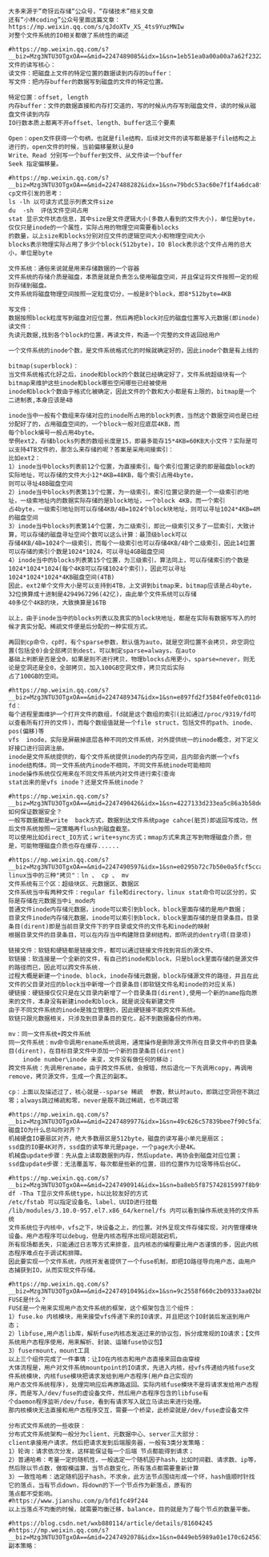     大多来源于”奇犽云存储“公众号，“存储技术”相关文章
    还有“小林coding”公众号里面这篇文章：https://mp.weixin.qq.com/s/qJdoXTv_XS_4ts9YuzMNIw
    对整个文件系统的IO相关都做了系统性的阐述
    
    #https://mp.weixin.qq.com/s?__biz=Mzg3NTU3OTgxOA==&mid=2247489085&idx=1&sn=1eb51ea0a00a00a7a62f232221bafaf8&chksm=cf3e06f8f8498fee063670f21bd0a756ef821e359709ed62720b48927ad18eeb0757399036a8&cur_album_id=1778430570125967361&scene=190#rd
    文件的读写核心：
    读文件：把磁盘上文件的特定位置的数据读到内存的buffer：
    写文件：把内存buffer的数据写到磁盘的文件的特定位置。

    特定位置：offset, length
    内存buffer：文件的数据直接和内存打交道的，写的时候从内存写到磁盘文件，读的时候从磁盘文件读到内存
    IO行数本质上都离不开offset、length、buffer这三个要素

    Open：open文件获得一个句柄，也就是file结构，后续对文件的读写都是基于file结构之上进行的，open文件的时候，当前偏移量默认是0
    Write、Read 分别写一个buffer到文件、从文件读一个buffer
    Seek 指定偏移量。

    #https://mp.weixin.qq.com/s?__biz=Mzg3NTU3OTgxOA==&mid=2247488282&idx=1&sn=79bdc53ac60e7f1f4a6dca8fbd4f92fd&chksm=cf3e03dff8498ac93a0bca919ad8e71eda99f05517fd8d0c44f6522a2e443c3133ede758c3ba&cur_album_id=1778430570125967361&scene=190#rd
    cp文件引发的思考：
    ls -lh 以可读方式显示列表文件size
    du  -sh  评估文件空间占用
    stat 显示文件状态信息，其中size是文件逻辑大小(多数人看到的文件大小)，单位是byte，仅仅只是inode的一个属性，实际占用的物理空间需要看blocks
    的数量，以上size和blocks分别对应文件的逻辑空间大小和物理空间大小
    blocks表示物理实际占用了多少个block(512byte)，IO Block表示这个文件占用的总大小，单位是byte

    文件系统：通俗来说就是用来存储数据的一个容器
    文件系统的存储介质是磁盘，本质是就是负责怎么使用磁盘空间，并且保证将文件按照一定的规则存储到磁盘。
    文件系统将磁盘物理空间按照一定粒度切分，一般是8个block，即8*512byte=4KB

    写文件：
    数据按照block粒度写到磁盘对应位置，然后再把block对应的磁盘位置写入元数据(即inode)
    读文件：
    先读元数据,找到各个block的位置，再读文件，构造一个完整的文件返回给用户

    一个文件系统的inode个数，是文件系统格式化的时候就确定好的，因此inode个数是有上线的

    bitmap(superblock)：
    当文件系统格式化好之后，inode和block的个数就已经确定好了，文件系统超级块有一个bitmap来维护这些inode和block哪些空闲哪些已经被使用
    inode和block个数由于格式化被确定，因此文件的个数和大小都是有上限的，bitmap是一个二进制表,本身应该是4B

    inode当中一般有个数组来存储对应的inode所占用的block列表，当然这个数据空间也是已经分配好了的，占用磁盘空间的，一个block一般对应底层4KB，而
    每个block编号一般占用4byte。
    举例ext2，存储blocks列表的数组长度是15，即最多能存15*4KB=60KB大小文件？实际是可以支持4TB文件的，那怎么来存储的呢？答案是采用间接索引：
    比如ext2：
    1）inode当中blocks列表前12个位置，为直接索引，每个索引位置记录的即是磁盘block的实际地址，可以存储的文件大小12*4KB=48KB，每个索引占用4byte，
    则可以寻址48B磁盘空间
    2）inode当中blocks列表第13个位置，为一级索引，索引位置记录的是一个一级索引的地址，一级索地址内的数据实际存储的是block地址，一个block 4KB，而一个索引
    占4byte，一级索引地址则可以存储4KB/4B=1024个block块地址，则可以寻址1024*4KB=4M的磁盘空间
    3）inode当中blocks列表第14个位置，为二级索引，即比一级索引又多了一层索引，大致计算，可以存储的磁盘寻址空间个数可以这么计算：最顶级block可以
    存储4KB/4B=1024个一级索引，而每个一级索引也可以存储4KB/4B个二级索引，因此14位置可以存储的索引个数是1024*1024，可以寻址4GB磁盘空间
    4）inode当中的blocks列表第15个位置，为三级索引，算法同上，可以存储索引的个数是1024*1024*1024(每个4KB可以存储1024个索引)，因此可以寻址
    1024*1024*1024*4KB磁盘空间(4TB)
    因此，ext2单个文件大小是可以支持到4TB，上文讲到bitmap来，bitmap应该是占4byte，32位换算成十进制是4294967296(42亿)，由此单个文件系统可以存储
    40多亿个4KB的块，大致换算是16TB

    以上，由于inode当中的blocks列表以及真实的block块地址，都是在实际有数据写写入的时候才真实分配。稀疏文件便是后分配的一种实现方式。

    再回到cp命令，cp时，有个sparse参数，默认值为auto，就是空洞位置不会拷贝，非空洞位置(包括全0)会全部拷贝到dest，可以制定sparse=always，在auto
    基础上判断是否是全0，如果是则不进行拷贝，物理blocks占用更小，sparse=never，则无论是空洞还是全0，全部拷贝，加入100GB空洞文件，拷贝完后实际
    占了100GB的空间。

    #https://mp.weixin.qq.com/s?__biz=Mzg3NTU3OTgxOA==&mid=2247489347&idx=1&sn=e897fd2f3584fe0fe0c011d4e6503274&chksm=cf3e0786f8498e903b463ac2ddaac2a0fb4cebac7c6cbf02ff02348fbc71dcd80d09a26c4257&cur_album_id=1778430570125967361&scene=190#rd
    fd：
    每个进程里面维护一个打开文件的数组，fd就是这个数组的索引(比如通过/proc/9319/fd可以查看所有打开的文件)，而每个数组值就是一个file struct，包括文件的path、inode、pos(偏移)等
    vfs  inode，实际是屏蔽掉底层各种不同的文件系统，对外提供统一的inode概念，对下定义好接口进行回调注册。
    inode是文件系统提供的，每个文件系统提供inode的内存空间，且内部会内嵌一个vfs inode结构体。同一文件系统内inode不相同，不同文件系统inode可能相同
    inode操作系统仅仅用来在不同文件系统内对文件进行索引查询
    stat出来的是vfs inode？还是文件系统inode？

    #https://mp.weixin.qq.com/s?__biz=Mzg3NTU3OTgxOA==&mid=2247490426&idx=1&sn=4227133d233ea5c86a3b58de64c4804f&chksm=cf3e0bbff84982a931325532b0dbde038d9404455a81bec8e8afed6b2543002e52bc22aa5bd2&cur_album_id=1778430570125967361&scene=190#rd
    如何保证数据安全？
    一般写数据都是write  back方式，数据到达文件系统page cahce(脏页)即返回写成功，然后文件系统按照一定策略再flush到磁盘截至。
    可以使用比如direct_IO方式；write+sync方式；mmap方式来真正写到物理磁盘介质，但是，可能物理磁盘介质也存在缓存......

    #https://mp.weixin.qq.com/s?__biz=Mzg3NTU3OTgxOA==&mid=2247490597&idx=1&sn=e0295b72c7b50e0a5fcf5cca5f967210&chksm=cf3e0ce0f84985f662a40625b2263c48cb419367d70c4614d5cc4dc95c9a57c06035f0e5380d&cur_album_id=1778430570125967361&scene=190#rd
    linux当中的三种"拷贝"：ln 、 cp 、 mv
    文件系统有三个区：超级块区、元数据区、数据区
    文件系统当中有两种文件：regular file和directory，linux stat命令可以区分的，实际是存储在元数据当中i_mode内
    普通文件inode内存储元数据，inode可以索引到block，block里面存储的是用户数据；
    目录文件inode内存储元数据，inode可以索引到block，block里面存储的是目录条目。目录条目(dirent)即是当前目录文件下的字目录或文件的文件名和inode的映射
    根据目录文件的目录条目，可以在内存当中构建除目录树结构，即所说的dentry项(目录项)

    链接文件：软链和硬链都是链接文件，都可以通过链接文件找到背后的源文件、
    软链接：软连接是一个全新的文件，有自己的inode和block，只是block里面存储的是源文件的路径而已，因此可以跨文件系统.
    过程大概是新建一个inode、block，inode存储元数据，block存储源文件的路径，并且在此文件的父目录对应的block当中新增一个目录条目(即软链文件名和inode的对应关系)
    硬链接：硬链接仅仅只是在父目录内新增了一个目录条目(dirent),使用一个新的name指向原来的文件，本身没有新建inode和block，就是说没有新建文件
    由于不同文件系统的inode是独立管理的，因此硬链接不能跨文件系统。
    软链只跟元数据相关，只涉及到目录条目的变化，起不到数据备份的作用。

    mv：同一文件系统+跨文件系统
    同一文件系统：mv命令调用rename系统调用，通常操作是删除源文件所在目录文件中的目录条目(dirent)，在目标目录文件中添加一个新的目录条目(dirent)
        inode number\inode 未变，文件没有做任何的移动；
    跨文件系统：先调用rename，由于跨文件系统，会报错，然后退化一下先调用copy，再调用remove，拷贝源文件，生成一个真正的副本。

    cp：上面以及描述过了，核心就是--sparse 稀疏  参数，默认时auto，即跳过空洞但不跳过零；always跳过稀疏和零，never是既不跳过稀疏，也不跳过零
    
    #https://mp.weixin.qq.com/s?__biz=Mzg3NTU3OTgxOA==&mid=2247489977&idx=1&sn=49c626c57839bee7f90c5fa1646e6ea3&chksm=cf3e097cf849806ae597a9e762a83d6b5d887a3bafae934a75df570f8fe10b886c63a0889c76&scene=178&cur_album_id=1778430570125967361#rd
    磁盘IO为什么总叫你对齐？
    机械硬盘IO要扇区对齐，绝大多数扇区是512byte，磁盘的读写最小单元是扇区；
    ssd盘的IO要4K对齐，ssd盘的读写单元是page，一个page大小是4K。
    机械盘update步骤：先从盘上读取数据到内存，然后update，再协会到磁盘对应位置；
    ssd盘update步骤：无法覆盖写，每次都是些新的位置，旧的位置作为垃圾等待后台GC。

    #https://mp.weixin.qq.com/s?__biz=Mzg3NTU3OTgxOA==&mid=2247490914&idx=1&sn=ba8eb5f875742815997f8b9f193e9120&chksm=cf3e0da7f84984b1823db102616e9bc83d06917f765f0796e98c63d732e2b2255f72f9083cfd&scene=178&cur_album_id=1778430570125967361#rd
    df -Tha T显示文件系统type，h以比较友好的方式
    /etc/fstab 可以指定设备名、label、UUID进行挂载
    /lib/modules/3.10.0-957.el7.x86_64/kernel/fs 内可以看到操作系统支持的文件系统
    文件系统位于内核中，vfs之下，块设备之上，的位置。对外呈现文件存储实现，对内管理裸块设备。用户态程序可以debug，但是内核态程序出现问题就宕机，
    所有现场都丢失，只能通过日志等方式来排查，且内核态的编程要比用户态谨慎的多，因此内核态程序难点在于调试和排障。
    因此要实现一个文件系统，内核开发者提供了一个fuse机制，即把IO路径导向用户态，由用户态捕获到IO，从而实现文件存储。

    #https://mp.weixin.qq.com/s?__biz=Mzg3NTU3OTgxOA==&mid=2247491049&idx=1&sn=9c2558f660c2b09333aa02b8e5127a75&chksm=cf3e0d2cf849843abb5b79480117a0e03e194c6e4a9a28ad6b856a51140230829415c8eab8f0&cur_album_id=1778430570125967361&scene=189#wechat_redirect    
    FUSE是什么？    
    FUSE是一个用来实现用户态文件系统的框架，这个框架包含三个组件：
    1）fuse.ko 内核模块，用来接受vfs传递下来的IO请求，并且把这个IO封装后发送到用户态；
    2）libfuse,用户态lib库，解析fuse内核态发送过来的协议包，拆分成常规的IO请求；【文件系统用户态程序使用，用来解析、封装、运输fuse协议包】
    3）fusermount，mount工具
    以上三个组件完成了一件事情：让IO在内核态和用户态直接来回自由穿梭
    大体流程是，用户对文件系统mountpoint的IO请求，先进入内核，经vfs传递给内核fuse文件系统模块，内核fuse模块把请求发给到用户态程序(用户自己实现的
    用户态文件系统程序)，处理完响应后再原路返回。实际内核fuse模块不是将请求发给用户态程序，而是写入/dev/fuse的虚设备文件，然后用户态程序包含的libfuse有
    个daemon程序监听/dev/fuse，看到有请求写入就立马读出来进行处理。
    那内核模块无法直接和用户态程序交互，需要一个桥梁，此桥梁就是/dev/fuse虚设备文件

    分布式文件系统的一些收获：
    分布式文件系统架构一般分为client、元数据中心、server三大部分：
    client承接用户请求，然后把请求发到后端服务器，一般有3类分发策略：
    1）轮询：请求依次分发，这样能保证每一个后端 节点都能得到请求；
    2）普通哈希：考量一定的随机性，一般选定一个随机因子hash，比如时间戳、请求数、ip等，然后除以节点数，做取模运算，当节点数变化，所有落点都需要重新计算
    3）一致性哈希：选定随机因子hash，不求余，此方法节点围绕形成一个环，hash值顺时针找它的落点，当有节点down，将down的下一个节点作为新落点，原有的
    落点都不受影响。
    #https://www.jianshu.com/p/bfd1fc49f244
    以上当落点不均衡的时候，就需要均衡迁移，balance，目的就是为了每个节点的数量平衡。

    #https://blog.csdn.net/wxb880114/article/details/81604245
    #https://mp.weixin.qq.com/s?__biz=Mzg3NTU3OTgxOA==&mid=2247492078&idx=1&sn=0449eb5989a01e170c624561fea5fd2d&chksm=cf3df12bf84a783dcc0b96a1e8f6061d4f46b52be0f2d4a2bcea10a4108ef3bca3548b72b3d3&scene=178&cur_album_id=1778430570125967361#rd
    副本策略：
    

    